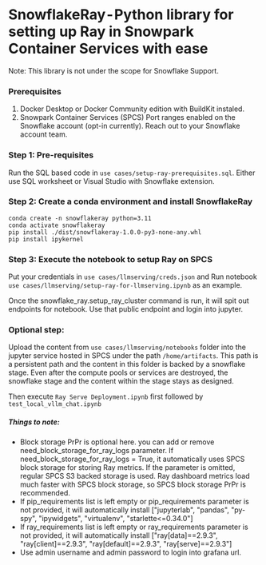 # SnowflakeRay - Python library for setting up Ray in Snowpark Container Services with ease

Note: This library is not under the scope for Snowflake Support. 

### Prerequisites

1. Docker Desktop or Docker Community edition with BuildKit instaled.
2. Snowpark Container Services (SPCS) Port ranges enabled on the Snowflake account (opt-in currently). Reach out to your Snowflake account team. 

### Step 1: Pre-requisites
Run the SQL based code in `use cases/setup-ray-prerequisites.sql`. Either use SQL worksheet or Visual Studio with Snowflake extension.

### Step 2: Create a conda environment and install SnowflakeRay

```
conda create -n snowflakeray python=3.11
conda activate snowflakeray
pip install ./dist/snowflakeray-1.0.0-py3-none-any.whl
pip install ipykernel
```

### Step 3: Execute the notebook to setup Ray on SPCS

Put your credentials in `use cases/llmserving/creds.json` and Run notebook `use cases/llmserving/setup-ray-for-llmserving.ipynb` as an example. 

Once the snowflake_ray.setup_ray_cluster command is run, it will spit out endpoints for notebook. Use that public endpoint and login into jupyter.

### Optional step:
Upload the content from `use cases/llmserving/notebooks` folder into the jupyter service hosted in SPCS under the path `/home/artifacts`. This path is a persistent path and the content in this folder is backed by a snowflake stage. Even after the compute pools or services are destroyed, the snowflake stage and the content within the stage stays as designed.

Then execute `Ray Serve Deployment.ipynb` first followed by `test_local_vllm_chat.ipynb`

##### Things to note:
* Block storage PrPr is optional here. you can add or remove need_block_storage_for_ray_logs parameter. If need_block_storage_for_ray_logs = True, it automatically uses SPCS block storage for storing Ray metrics. If the parameter is omitted, regular SPCS S3 backed storage is used. Ray dashboard metrics load much faster with SPCS block storage, so SPCS block storage PrPr is recommended.
* If pip_requirements list is left empty or pip_requirements parameter is not provided, it will automatically install ["jupyterlab", "pandas", "py-spy", "ipywidgets", "virtualenv", "starlette<=0.34.0"]
* If ray_requirements list is left empty or ray_requirements parameter is not provided, it will automatically install 
["ray[data]==2.9.3", "ray[client]==2.9.3", "ray[default]==2.9.3", "ray[serve]==2.9.3"]
* Use admin username and admin password to login into grafana url.